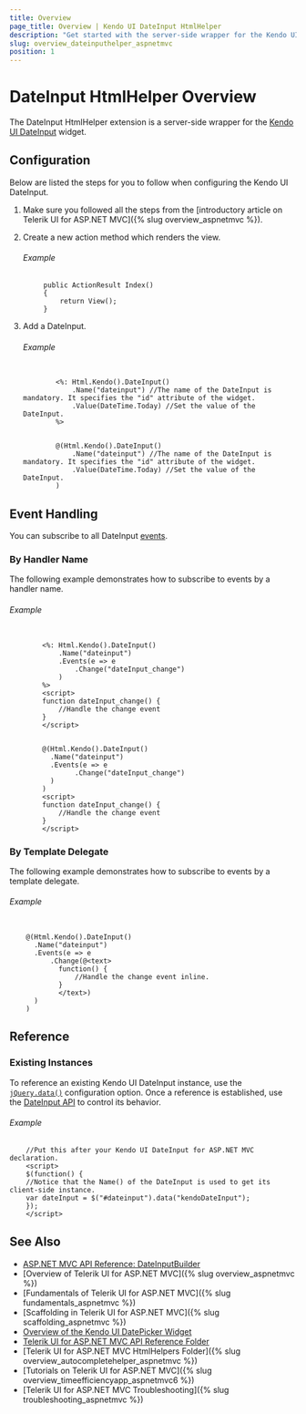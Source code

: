 ```yaml
---
title: Overview
page_title: Overview | Kendo UI DateInput HtmlHelper
description: "Get started with the server-side wrapper for the Kendo UI DateInput widget for ASP.NET MVC."
slug: overview_dateinputhelper_aspnetmvc
position: 1
---
```


# DateInput HtmlHelper Overview

The DateInput HtmlHelper extension is a server-side wrapper for the [Kendo UI DateInput](https://demos.telerik.com/kendo-ui/dateinput/index) widget.

## Configuration

Below are listed the steps for you to follow when configuring the Kendo UI DateInput.

1. Make sure you followed all the steps from the [introductory article on Telerik UI for ASP.NET MVC]({% slug overview_aspnetmvc %}).

1. Create a new action method which renders the view.

    ###### Example

            public ActionResult Index()
            {
                return View();
            }

1. Add a DateInput.

    ###### Example

    ```tab-ASPX

            <%: Html.Kendo().DateInput()
                .Name("dateinput") //The name of the DateInput is mandatory. It specifies the "id" attribute of the widget.
                .Value(DateTime.Today) //Set the value of the DateInput.
            %>
    ```
    ```tab-Razor

            @(Html.Kendo().DateInput()
                .Name("dateinput") //The name of the DateInput is mandatory. It specifies the "id" attribute of the widget.
                .Value(DateTime.Today) //Set the value of the DateInput.
            )
    ```

## Event Handling

You can subscribe to all DateInput [events](../../../kendo-ui/api/javascript/ui/dateinput#events).

### By Handler Name

The following example demonstrates how to subscribe to events by a handler name.

###### Example

```tab-ASPX

        <%: Html.Kendo().DateInput()
            .Name("dateinput")
            .Events(e => e
                .Change("dateInput_change")
            )
        %>
        <script>
        function dateInput_change() {
            //Handle the change event
        }
        </script>
```
```tab-Razor

        @(Html.Kendo().DateInput()
          .Name("dateinput")
          .Events(e => e
                .Change("dateInput_change")
          )
        )
        <script>
        function dateInput_change() {
            //Handle the change event
        }
        </script>
```

### By Template Delegate

The following example demonstrates how to subscribe to events by a template delegate.

###### Example

```tab-Razor

    @(Html.Kendo().DateInput()
      .Name("dateinput")
      .Events(e => e
          .Change(@<text>
            function() {
                //Handle the change event inline.
            }
            </text>)
      )
    )
```

## Reference

### Existing Instances

To reference an existing Kendo UI DateInput instance, use the [`jQuery.data()`](http://api.jquery.com/jQuery.data/) configuration option. Once a reference is established, use the [DateInput API](../../../kendo-ui/api/javascript/ui/dateinput#methods) to control its behavior.

###### Example

        //Put this after your Kendo UI DateInput for ASP.NET MVC declaration.
        <script>
        $(function() {
        //Notice that the Name() of the DateInput is used to get its client-side instance.
        var dateInput = $("#dateinput").data("kendoDateInput");
        });
        </script>

## See Also

* [ASP.NET MVC API Reference: DateInputBuilder](/api/Kendo.Mvc.UI.Fluent/DateInputBuilder)
* [Overview of Telerik UI for ASP.NET MVC]({% slug overview_aspnetmvc %})
* [Fundamentals of Telerik UI for ASP.NET MVC]({% slug fundamentals_aspnetmvc %})
* [Scaffolding in Telerik UI for ASP.NET MVC]({% slug scaffolding_aspnetmvc %})
* [Overview of the Kendo UI DatePicker Widget](http://docs.telerik.com/kendo-ui/controls/editors/datepicker/overview)
* [Telerik UI for ASP.NET MVC API Reference Folder](/api/Kendo.Mvc/AggregateFunction)
* [Telerik UI for ASP.NET MVC HtmlHelpers Folder]({% slug overview_autocompletehelper_aspnetmvc %})
* [Tutorials on Telerik UI for ASP.NET MVC]({% slug overview_timeefficiencyapp_aspnetmvc6 %})
* [Telerik UI for ASP.NET MVC Troubleshooting]({% slug troubleshooting_aspnetmvc %})
